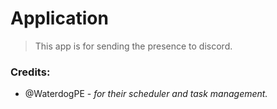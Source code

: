 ﻿# Application
> This app is for sending the presence to discord.

### Credits:
 - @WaterdogPE - <i>for their scheduler and task management.</i>
